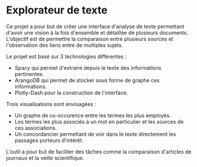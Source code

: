 # Explorateur de texte

Ce projet a pour but de créer une interface d'analyse de texte permettant d'avoir une vision à la fois d'ensemble et détaillée de plusieurs documents.
L'objectif est de permettre la comparaison entre plusieurs sources et l'observation des liens entre de multiples sujets.

Le projet est basé sur 3 technologies différentes :
- Spacy qui permet d'extraire depuis le texte des informations pertinentes.
- ArangoDB qui permet de stocker sous forme de graphe ces informations.
- Plotly-Dash pour la construction de l'interface.

Trois visualisations sont envisagées :
- Un graphe de co-occurence entre les termes les plus employés.
- Les termes les plus associés à un mot en particulier et les sources de ces associations.
- Un concordancier permettant de voir dans le texte directement les passages porteurs d'intérêt.

L'outil a pour but de faciliter des tâches comme la comparaison d'articles de journaux et la veille scientifique. 